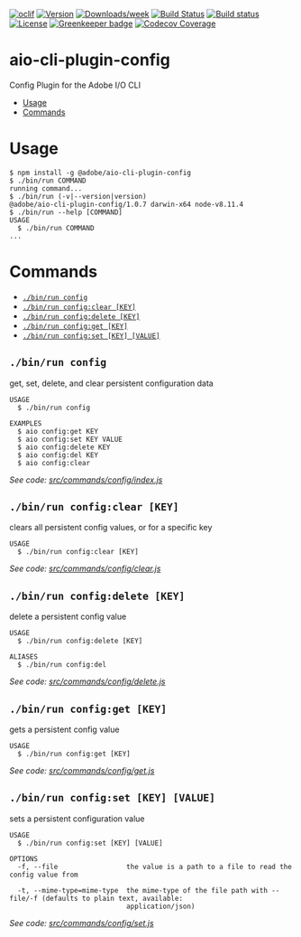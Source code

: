 <!--
Copyright 2018 Adobe. All rights reserved.
This file is licensed to you under the Apache License, Version 2.0 (the "License");
you may not use this file except in compliance with the License. You may obtain a copy
of the License at http://www.apache.org/licenses/LICENSE-2.0

Unless required by applicable law or agreed to in writing, software distributed under
the License is distributed on an "AS IS" BASIS, WITHOUT WARRANTIES OR REPRESENTATIONS
OF ANY KIND, either express or implied. See the License for the specific language
governing permissions and limitations under the License.
-->

[![oclif](https://img.shields.io/badge/cli-oclif-brightgreen.svg)](https://oclif.io)
[![Version](https://img.shields.io/npm/v/@adobe/aio-cli-plugin-config.svg)](https://npmjs.org/package/@adobe/aio-cli-plugin-config)
[![Downloads/week](https://img.shields.io/npm/dw/@adobe/aio-cli-plugin-config.svg)](https://npmjs.org/package/@adobe/aio-cli-plugin-config)
[![Build Status](https://travis-ci.org/adobe/aio-cli-plugin-config.svg?branch=master)](https://travis-ci.org/adobe/aio-cli-plugin-config)
[![Build status](https://ci.appveyor.com/api/projects/status/1pimm457lov4f1vr/branch/master?svg=true)](https://ci.appveyor.com/project/shazron/aio-cli-plugin-config/branch/master) [![License](https://img.shields.io/badge/License-Apache%202.0-blue.svg)](https://opensource.org/licenses/Apache-2.0) [![Greenkeeper badge](https://badges.greenkeeper.io/adobe/aio-cli-plugin-config.svg)](https://greenkeeper.io/)
[![Codecov Coverage](https://img.shields.io/codecov/c/github/adobe/aio-cli-plugin-config/master.svg?style=flat-square)](https://codecov.io/gh/adobe/aio-cli-plugin-config/)


aio-cli-plugin-config 
=====================

Config Plugin for the Adobe I/O CLI

<!-- toc -->
* [Usage](#usage)
* [Commands](#commands)
<!-- tocstop -->
# Usage
<!-- usage -->
```sh-session
$ npm install -g @adobe/aio-cli-plugin-config
$ ./bin/run COMMAND
running command...
$ ./bin/run (-v|--version|version)
@adobe/aio-cli-plugin-config/1.0.7 darwin-x64 node-v8.11.4
$ ./bin/run --help [COMMAND]
USAGE
  $ ./bin/run COMMAND
...
```
<!-- usagestop -->
# Commands
<!-- commands -->
* [`./bin/run config`](#binrun-config)
* [`./bin/run config:clear [KEY]`](#binrun-configclear-key)
* [`./bin/run config:delete [KEY]`](#binrun-configdelete-key)
* [`./bin/run config:get [KEY]`](#binrun-configget-key)
* [`./bin/run config:set [KEY] [VALUE]`](#binrun-configset-key-value)

## `./bin/run config`

get, set, delete, and clear persistent configuration data

```
USAGE
  $ ./bin/run config

EXAMPLES
  $ aio config:get KEY
  $ aio config:set KEY VALUE
  $ aio config:delete KEY
  $ aio config:del KEY
  $ aio config:clear
```

_See code: [src/commands/config/index.js](https://github.com/adobe/aio-cli-plugin-config/blob/v1.0.7/src/commands/config/index.js)_

## `./bin/run config:clear [KEY]`

clears all persistent config values, or for a specific key

```
USAGE
  $ ./bin/run config:clear [KEY]
```

_See code: [src/commands/config/clear.js](https://github.com/adobe/aio-cli-plugin-config/blob/v1.0.7/src/commands/config/clear.js)_

## `./bin/run config:delete [KEY]`

delete a persistent config value

```
USAGE
  $ ./bin/run config:delete [KEY]

ALIASES
  $ ./bin/run config:del
```

_See code: [src/commands/config/delete.js](https://github.com/adobe/aio-cli-plugin-config/blob/v1.0.7/src/commands/config/delete.js)_

## `./bin/run config:get [KEY]`

gets a persistent config value

```
USAGE
  $ ./bin/run config:get [KEY]
```

_See code: [src/commands/config/get.js](https://github.com/adobe/aio-cli-plugin-config/blob/v1.0.7/src/commands/config/get.js)_

## `./bin/run config:set [KEY] [VALUE]`

sets a persistent configuration value

```
USAGE
  $ ./bin/run config:set [KEY] [VALUE]

OPTIONS
  -f, --file                 the value is a path to a file to read the config value from

  -t, --mime-type=mime-type  the mime-type of the file path with --file/-f (defaults to plain text, available:
                             application/json)
```

_See code: [src/commands/config/set.js](https://github.com/adobe/aio-cli-plugin-config/blob/v1.0.7/src/commands/config/set.js)_
<!-- commandsstop -->
